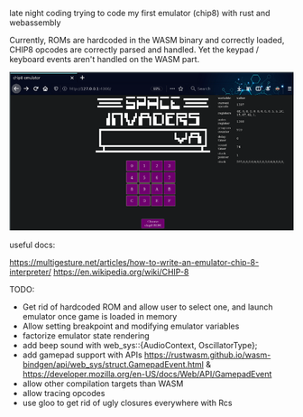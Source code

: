 late night coding trying to code my first emulator (chip8) with rust and webassembly

Currently, ROMs are hardcoded in the WASM binary and correctly loaded, CHIP8 opcodes are correctly parsed and handled. Yet the keypad / keyboard events aren't handled on the WASM part.

![The emulator running](example.png)

useful docs:

https://multigesture.net/articles/how-to-write-an-emulator-chip-8-interpreter/
https://en.wikipedia.org/wiki/CHIP-8

TODO:

- Get rid of hardcoded ROM and allow user to select one, and launch emulator once game is loaded in memory
- Allow setting breakpoint and modifying emulator variables
- factorize emulator state rendering
- add beep sound with web_sys::{AudioContext, OscillatorType};
- add gamepad support with APIs https://rustwasm.github.io/wasm-bindgen/api/web_sys/struct.GamepadEvent.html & https://developer.mozilla.org/en-US/docs/Web/API/GamepadEvent
- allow other compilation targets than WASM
- allow tracing opcodes
- use gloo to get rid of ugly closures everywhere with Rcs
